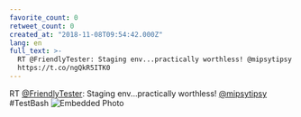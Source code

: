 ```yaml
---
favorite_count: 0
retweet_count: 0
created_at: "2018-11-08T09:54:42.000Z"
lang: en
full_text: >-
  RT @FriendlyTester: Staging env...practically worthless! @mipsytipsy #TestBash
  https://t.co/ngQkR5ITK0
---
```


RT [@FriendlyTester](https://twitter.com/FriendlyTester): Staging
env...practically worthless! [@mipsytipsy](https://twitter.com/mipsytipsy)
#TestBash
![Embedded Photo](https://twitter-media-coderbyheart.s3.eu-north-1.amazonaws.com/1060470659183198209-Drc36dtU4AA6laX.jpg)
